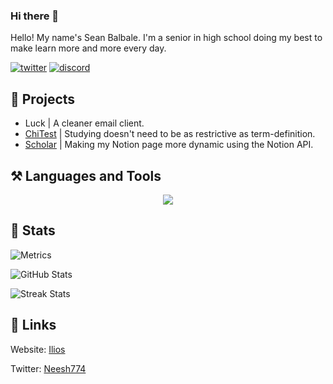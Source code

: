 ### Hi there 👋

Hello! My name's Sean Balbale. I'm a senior in high school doing my best to make learn more and more every day.

[![twitter](https://img.shields.io/badge/twitter-1DA1F2?style=for-the-badge&logo=twitter&logoColor=white)](https://twitter.com/seanbalbale) 
[![discord](https://img.shields.io/discord/646470157996261406?color=%235865F2&label=Discord&style=for-the-badge)](https://discord.com/users/325794320042950666)

## 📂 Projects
- Luck | A cleaner email client.
- [ChiTest](https://chitest.xyz) | Studying doesn't need to be as restrictive as term-definition.
- [Scholar](https://github.com/Neesh774/Scholar) | Making my Notion page more dynamic using the Notion API.

## ⚒️ Languages and Tools
<p align="center">
	<img src="https://skillicons.dev/icons?i=python,java,js,node,react,next,html,css,tailwind,arduino,git,twilio" />
</p>

## 🧮 Stats
![Metrics](https://metrics.lecoq.io/Neesh774?template=classic&languages=1&languages.limit=8&languages.sections=most-used&languages.colors=github&languages.threshold=0%25&languages.indepth=false&languages.categories=markup%2C%20programming&languages.recent.categories=markup%2C%20programming&languages.recent.load=300&languages.recent.days=14&config.timezone=America%2FNew_York)

![GitHub Stats](https://github-readme-stats.vercel.app/api?username=neesh774&show_icons=true&locale=en)

![Streak Stats](https://github-readme-streak-stats.herokuapp.com/?user=neesh774)

## 🔗 Links
Website: [Ilios](https://www.ilioslabs.dev)

Twitter: [Neesh774](https://twitter.com/Neesh774)
